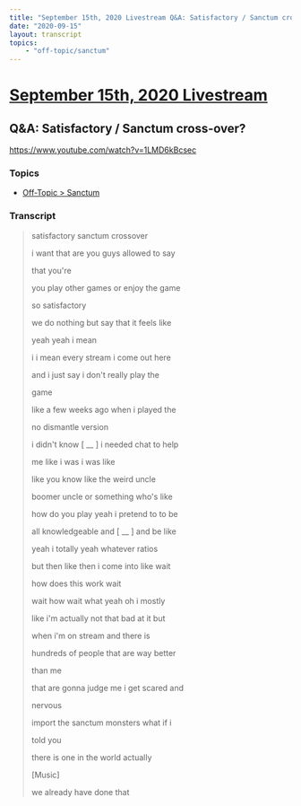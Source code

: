```yaml
---
title: "September 15th, 2020 Livestream Q&A: Satisfactory / Sanctum cross-over?"
date: "2020-09-15"
layout: transcript
topics:
    - "off-topic/sanctum"
---
```

# [September 15th, 2020 Livestream](../2020-09-15.md)
## Q&A: Satisfactory / Sanctum cross-over?
https://www.youtube.com/watch?v=1LMD6kBcsec

### Topics
* [Off-Topic > Sanctum](../topics/off-topic/sanctum.md)

### Transcript

> satisfactory sanctum crossover
> 
> i want that are you guys allowed to say
> 
> that you're
> 
> you play other games or enjoy the game
> 
> so satisfactory
> 
> we do nothing but say that it feels like
> 
> yeah yeah i mean
> 
> i i mean every stream i come out here
> 
> and i just say i don't really play the
> 
> game
> 
> like a few weeks ago when i played the
> 
> no dismantle version
> 
> i didn't know [ __ ] i needed chat to help
> 
> me like i was i was like
> 
> like you know like the weird uncle
> 
> boomer uncle or something who's like
> 
> how do you play yeah i pretend to to be
> 
> all knowledgeable and [ __ ] and be like
> 
> yeah i totally yeah whatever ratios
> 
> but then like then i come into like wait
> 
> how does this work wait
> 
> wait how wait what yeah oh i mostly
> 
> like i'm actually not that bad at it but
> 
> when i'm on stream and there is
> 
> hundreds of people that are way better
> 
> than me
> 
> that are gonna judge me i get scared and
> 
> nervous
> 
> import the sanctum monsters what if i
> 
> told you
> 
> there is one in the world actually
> 
> [Music]
> 
> we already have done that
> 
